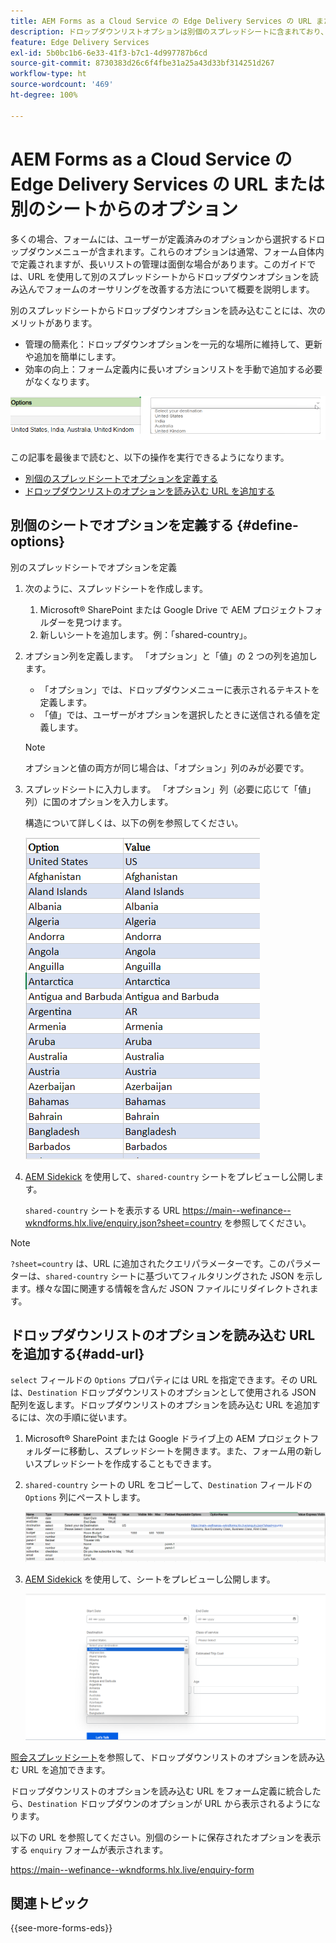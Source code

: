 ```yaml
---
title: AEM Forms as a Cloud Service の Edge Delivery Services の URL または別のシートからドロップダウンリストオプションを読み込む
description: ドロップダウンリストオプションは別個のスプレッドシートに含まれており、指定された URL を介してプライマリスプレッドシートに読み込まれます。
feature: Edge Delivery Services
exl-id: 5b0bc1b6-6e33-41f3-b7c1-4d997787b6cd
source-git-commit: 8730383d26c6f4fbe31a25a43d33bf314251d267
workflow-type: ht
source-wordcount: '469'
ht-degree: 100%

---
```



# AEM Forms as a Cloud Service の Edge Delivery Services の URL または別のシートからのオプション

多くの場合、フォームには、ユーザーが定義済みのオプションから選択するドロップダウンメニューが含まれます。これらのオプションは通常、フォーム自体内で定義されますが、長いリストの管理は面倒な場合があります。このガイドでは、URL を使用して別のスプレッドシートからドロップダウンオプションを読み込んでフォームのオーサリングを改善する方法について概要を説明します。


別のスプレッドシートからドロップダウンオプションを読み込むことには、次のメリットがあります。

* 管理の簡素化：ドロップダウンオプションを一元的な場所に維持して、更新や追加を簡単にします。
* 効率の向上：フォーム定義内に長いオプションリストを手動で追加する必要がなくなります。




![ドロップダウンオプション](/help/forms/assets/drop-down-options.png)


この記事を最後まで読むと、以下の操作を実行できるようになります。

* [別個のスプレッドシートでオプションを定義する](#define-options)
* [ドロップダウンリストのオプションを読み込む URL を追加する](#add-url)

## 別個のシートでオプションを定義する {#define-options}

別のスプレッドシートでオプションを定義

1. 次のように、スプレッドシートを作成します。
   1. Microsoft® SharePoint または Google Drive で AEM プロジェクトフォルダーを見つけます。
   1. 新しいシートを追加します。例：「shared-country」。
1. オプション列を定義します。
「オプション」と「値」の 2 つの列を追加します。
   * 「オプション」では、ドロップダウンメニューに表示されるテキストを定義します。
   * 「値」では、ユーザーがオプションを選択したときに送信される値を定義します。

   >[!NOTE]
   >
   >オプションと値の両方が同じ場合は、「オプション」列のみが必要です。

1. スプレッドシートに入力します。
「オプション」列（必要に応じて「値」列）に国のオプションを入力します。

   構造について詳しくは、以下の例を参照してください。

   ![国のドロップダウン](/help/forms/assets/drop-down-country-options.png)

1. [AEM Sidekick](https://www.aem.live/developer/tutorial#preview-and-publish-your-content) を使用して、`shared-country` シートをプレビューし公開します。

   `shared-country` シートを表示する URL https://main--wefinance--wkndforms.hlx.live/enquiry.json?sheet=country を参照してください。


>[!NOTE]
>
> `?sheet=country` は、URL に追加されたクエリパラメーターです。このパラメーターは、`shared-country` シートに基づいてフィルタリングされた JSON を示します。様々な国に関連する情報を含んだ JSON ファイルにリダイレクトされます。

## ドロップダウンリストのオプションを読み込む URL を追加する{#add-url}

`select` フィールドの `Options` プロパティには URL を指定できます。その URL は、`Destination` ドロップダウンリストのオプションとして使用される JSON 配列を返します。ドロップダウンリストのオプションを読み込む URL を追加するには、次の手順に従います。

1. Microsoft® SharePoint または Google ドライブ上の AEM プロジェクトフォルダーに移動し、スプレッドシートを開きます。また、フォーム用の新しいスプレッドシートを作成することもできます。
1. `shared-country` シートの URL をコピーして、`Destination` フィールドの `Options` 列にペーストします。

   ![照会スプレッドシート](/help/forms/assets/drop-down-enquiry.png)

1. [AEM Sidekick](https://www.aem.live/developer/tutorial#preview-and-publish-your-content) を使用して、シートをプレビューし公開します。


   ![国のドロップダウン](/help/forms/assets/load-dropdown-options-form.png)

[照会スプレッドシート](/help/forms/assets/enquiry-options.xlsx)を参照して、ドロップダウンリストのオプションを読み込む URL を追加できます。

ドロップダウンリストのオプションを読み込む URL をフォーム定義に統合したら、`Destination` ドロップダウンのオプションが URL から表示されるようになります。

以下の URL を参照してください。別個のシートに保存されたオプションを表示する `enquiry` フォームが表示されます。

https://main--wefinance--wkndforms.hlx.live/enquiry-form

## 関連トピック

{{see-more-forms-eds}}


